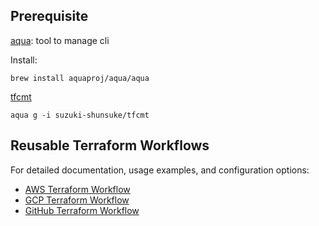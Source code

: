 ## Prerequisite

[aqua](https://aquaproj.github.io/): tool to manage cli

Install:

```
brew install aquaproj/aqua/aqua
```

[tfcmt](https://suzuki-shunsuke.github.io/tfcmt/)

```
aqua g -i suzuki-shunsuke/tfcmt
```

## Reusable Terraform Workflows

For detailed documentation, usage examples, and configuration options:

- [AWS Terraform Workflow](reusable-terraform-aws.md)
- [GCP Terraform Workflow](reusable-terraform-gcp.md)
- [GitHub Terraform Workflow](reusable-terraform-github.md)
